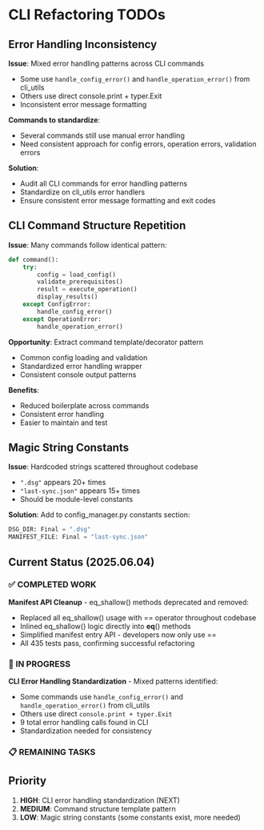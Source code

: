 <!--
Author: PB & Claude
Maintainer: PB
Original date: 2025.06.02
License: (c) HRDAG, 2025, GPL-2 or newer

------
docs/cli-refactoring-todos.md
-->

# CLI Refactoring TODOs

## Error Handling Inconsistency

**Issue**: Mixed error handling patterns across CLI commands
- Some use `handle_config_error()` and `handle_operation_error()` from cli_utils
- Others use direct console.print + typer.Exit
- Inconsistent error message formatting

**Commands to standardize**:
- Several commands still use manual error handling
- Need consistent approach for config errors, operation errors, validation errors

**Solution**: 
- Audit all CLI commands for error handling patterns
- Standardize on cli_utils error handlers
- Ensure consistent error message formatting and exit codes

## CLI Command Structure Repetition

**Issue**: Many commands follow identical pattern:
```python
def command():
    try:
        config = load_config()
        validate_prerequisites() 
        result = execute_operation()
        display_results()
    except ConfigError:
        handle_config_error()
    except OperationError:
        handle_operation_error()
```

**Opportunity**: Extract command template/decorator pattern
- Common config loading and validation
- Standardized error handling wrapper
- Consistent console output patterns

**Benefits**:
- Reduced boilerplate across commands
- Consistent error handling
- Easier to maintain and test

## Magic String Constants

**Issue**: Hardcoded strings scattered throughout codebase
- `".dsg"` appears 20+ times
- `"last-sync.json"` appears 15+ times  
- Should be module-level constants

**Solution**: Add to config_manager.py constants section:
```python
DSG_DIR: Final = ".dsg"
MANIFEST_FILE: Final = "last-sync.json"
```

## Current Status (2025.06.04)

### ✅ COMPLETED WORK
**Manifest API Cleanup** - eq_shallow() methods deprecated and removed:
- Replaced all eq_shallow() usage with == operator throughout codebase
- Inlined eq_shallow() logic directly into __eq__() methods
- Simplified manifest entry API - developers now only use ==
- All 435 tests pass, confirming successful refactoring

### 🔄 IN PROGRESS
**CLI Error Handling Standardization** - Mixed patterns identified:
- Some commands use `handle_config_error()` and `handle_operation_error()` from cli_utils
- Others use direct `console.print + typer.Exit`
- 9 total error handling calls found in CLI
- Standardization needed for consistency

### 📋 REMAINING TASKS

## Priority

1. **HIGH**: CLI error handling standardization (NEXT)
2. **MEDIUM**: Command structure template pattern
3. **LOW**: Magic string constants (some constants exist, more needed)